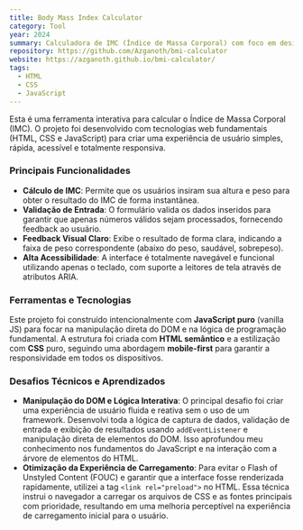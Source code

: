 ```yaml
---
title: Body Mass Index Calculator
category: Tool
year: 2024
summary: Calculadora de IMC (Índice de Massa Corporal) com foco em design responsivo e acessibilidade.
repository: https://github.com/Azganoth/bmi-calculator
website: https://azganoth.github.io/bmi-calculator/
tags:
  - HTML
  - CSS
  - JavaScript
---
```


Esta é uma ferramenta interativa para calcular o Índice de Massa Corporal (IMC). O projeto foi desenvolvido com tecnologias web fundamentais (HTML, CSS e JavaScript) para criar uma experiência de usuário simples, rápida, acessível e totalmente responsiva.

### Principais Funcionalidades

- **Cálculo de IMC**: Permite que os usuários insiram sua altura e peso para obter o resultado do IMC de forma instantânea.
- **Validação de Entrada**: O formulário valida os dados inseridos para garantir que apenas números válidos sejam processados, fornecendo feedback ao usuário.
- **Feedback Visual Claro**: Exibe o resultado de forma clara, indicando a faixa de peso correspondente (abaixo do peso, saudável, sobrepeso).
- **Alta Acessibilidade**: A interface é totalmente navegável e funcional utilizando apenas o teclado, com suporte a leitores de tela através de atributos ARIA.

### Ferramentas e Tecnologias

Este projeto foi construído intencionalmente com **JavaScript puro** (vanilla JS) para focar na manipulação direta do DOM e na lógica de programação fundamental. A estrutura foi criada com **HTML semântico** e a estilização com **CSS** puro, seguindo uma abordagem **mobile-first** para garantir a responsividade em todos os dispositivos.

### Desafios Técnicos e Aprendizados

- **Manipulação do DOM e Lógica Interativa**: O principal desafio foi criar uma experiência de usuário fluida e reativa sem o uso de um framework. Desenvolvi toda a lógica de captura de dados, validação de entrada e exibição de resultados usando `addEventListener` e manipulação direta de elementos do DOM. Isso aprofundou meu conhecimento nos fundamentos do JavaScript e na interação com a árvore de elementos do HTML.
- **Otimização da Experiência de Carregamento**: Para evitar o Flash of Unstyled Content (FOUC) e garantir que a interface fosse renderizada rapidamente, utilizei a tag `<link rel="preload">` no HTML. Essa técnica instrui o navegador a carregar os arquivos de CSS e as fontes principais com prioridade, resultando em uma melhoria perceptível na experiência de carregamento inicial para o usuário.

